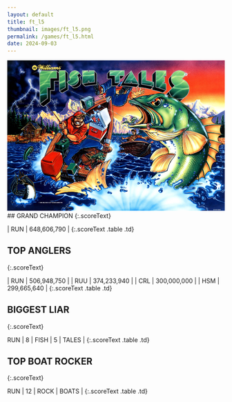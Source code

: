 ```yaml
---
layout: default
title: ft_l5
thumbnail: images/ft_l5.png
permalink: /games/ft_l5.html
date: 2024-09-03
---
```


<img src="../images/ft_l5.png" class="gameThumbnail img-fluid mx-auto align-middle">
## GRAND CHAMPION
{:.scoreText}

| RUN | 648,606,790 | 
{:.scoreText .table .td}

## TOP ANGLERS
{:.scoreText}

| RUN | 506,948,750 | 
| RUU | 374,233,940 | 
| CRL | 300,000,000 | 
| HSM | 299,665,640 | 
{:.scoreText .table .td}

## BIGGEST LIAR
{:.scoreText}

RUN
| 8 | FISH | 5 | TALES | 
{:.scoreText .table .td}

## TOP BOAT ROCKER
{:.scoreText}

RUN
| 12 | ROCK | BOATS | 
{:.scoreText .table .td}
